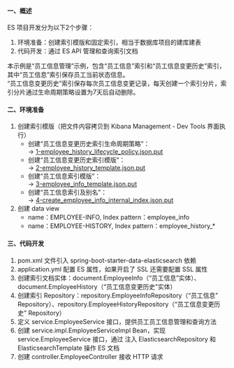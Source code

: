#### 一、概述
ES 项目开发分为以下2个步骤：
1. 环境准备：创建索引模版和固定索引，相当于数据库项目的建库建表
2. 代码开发：通过 ES API 管理和查询索引文档

本示例是“员工信息管理”示例，包含“员工信息”索引和“员工信息变更历史”索引，其中“员工信息”索引保存员工当前状态信息。  
“员工信息变更历史”索引保存每次员工信息变更记录，每天创建一个索引分片，索引分片通过生命周期策略设置为7天后自动删除。
    
#### 二、环境准备
1. 创建索引模版（把文件内容拷贝到 Kibana Management - Dev Tools 界面执行）
    - 创建“员工信息变更历史索引生命周期策略”：  
        -> [1-employee_history_lifecycle_policy.json.put](misc/templates/1-employee_history_lifecycle_policy.json.put)
    - 创建“员工信息变更历史索引模版”：  
        -> [2-employee_history_template.json.put](misc/templates/2-employee_history_template.json.put)
    - 创建“员工信息索引模版”：  
        -> [3-employee_info_template.json.put](misc/templates/3-employee_info_template.json.put)
    - 创建“员工信息索引及别名”：  
        -> [4-create_employee_info_internal_index.json.put](misc/templates/4-create_employee_info_internal_index.json.put)
2. 创建 data view
    - name：EMPLOYEE-INFO, Index pattern：employee_info
    - name：EMPLOYEE-HISTORY, Index pattern：employee_history_*
        
#### 三、代码开发
1. pom.xml 文件引入 spring-boot-starter-data-elasticsearch 依赖
2. application.yml 配置 ES 属性，如果开启了 SSL 还需要配置 SSL 属性
3. 创建索引文档实体：document.EmployeeInfo（“员工信息”实体）、document.EmployeeHistory（“员工信息变更历史”实体）
4. 创建索引 Repository：repository.EmployeeInfoRepository（“员工信息” Repository）、repository.EmployeeHistoryRepository（“员工信息变更历史” Repository）
5. 定义 service.EmployeeService 接口，提供员工员工信息管理和查询方法
6. 创建 service.impl.EmployeeServiceImpl Bean，实现service.EmployeeService 接口，通过 注入 ElasticsearchRepository 和 ElasticsearchTemplate 操作 ES 文档
7. 创建 controller.EmployeeController 接收 HTTP 请求